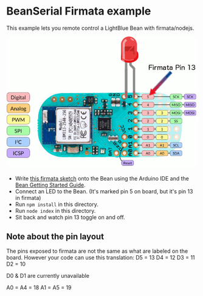 # BeanSerial Firmata example

This example lets you remote control a LightBlue Bean with firmata/nodejs.

![Board](bean_LED.gif)

*  Write [this firmata sketch](https://github.com/jacobrosenthal/arduino/blob/bean/examples/StandardFirmata/StandardFirmata.ino) onto the Bean using the Arduino IDE and the [Bean Getting Started Guide](http://punchthrough.com/bean/getting-started/).
*  Connect an LED to the Bean. (It's marked pin 5 on board, but it's pin 13 in firmata)
*  Run `npm install` in this directory.
*  Run `node index` in this directory.
*  Sit back and watch pin 13 toggle on and off.

## Note about the pin layout

The pins exposed to firmata are not the same as what are labeled on the board.
However your code can use this translation:
D5 = 13
D4 = 12
D3 = 11
D2 = 10

D0 & D1 are currently unavailable

A0 = A4 = 18
A1 = A5 = 19

